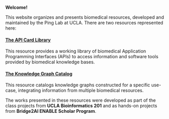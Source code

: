 
**Welcome!**

This website organizes and presents biomedical resources, developed and maintained by the Ping Lab at UCLA. There are two resources represented here:

#### [The API Card Library](https://pinglab-utils.github.io/APIcard/)

This resource provides a working library of biomedical Application Programming Interfaces (APIs) to access information and software tools provided by biomedical knowledge bases.

#### [The Knowledge Graph Catalog](https://pinglab-utils.github.io/KG-Projects/)

This resource catalogs knowledge graphs constructed for a specific use-case, integrating information from multiple biomedical resources.

The works presented in these resources were developed as part of the class projects from **UCLA Bioinformatics 201** and as hands-on projects from **Bridge2AI ENABLE Scholar Program**.
